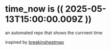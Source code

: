 # time_now is (( 2025-05-13T15:00:00.009Z ))

an automated repo that shows the currnent time

inspired by [breakingheatmap](https://github.com/breakingheatmap/breakingheatmap)